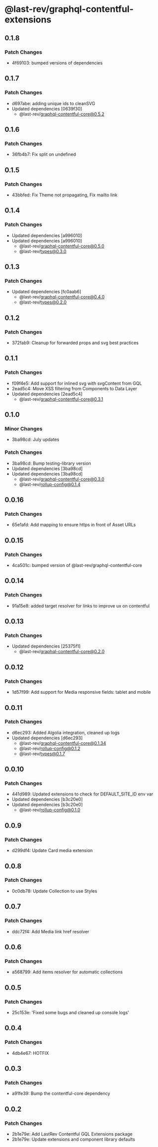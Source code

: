 # @last-rev/graphql-contentful-extensions

## 0.1.8

### Patch Changes

- 4f69103: bumped versions of dependencies

## 0.1.7

### Patch Changes

- d697abe: adding unique ids to cleanSVG
- Updated dependencies [0639f30]
  - @last-rev/graphql-contentful-core@0.5.2

## 0.1.6

### Patch Changes

- 36fb4b7: Fix split on undefined

## 0.1.5

### Patch Changes

- 43bbfed: Fix Theme not propagating, Fix mailto link

## 0.1.4

### Patch Changes

- Updated dependencies [a996010]
- Updated dependencies [a996010]
  - @last-rev/graphql-contentful-core@0.5.0
  - @last-rev/types@0.3.0

## 0.1.3

### Patch Changes

- Updated dependencies [fc0aab6]
  - @last-rev/graphql-contentful-core@0.4.0
  - @last-rev/types@0.2.0

## 0.1.2

### Patch Changes

- 372fab9: Cleanup for forwarded props and svg best practices

## 0.1.1

### Patch Changes

- f09f4e5: Add support for inlined svg with svgContent from GQL
- 2ead5c4: Move XSS filtering from Components to Data Layer
- Updated dependencies [2ead5c4]
  - @last-rev/graphql-contentful-core@0.3.1

## 0.1.0

### Minor Changes

- 3ba98cd: July updates

### Patch Changes

- 3ba98cd: Bump testing-library version
- Updated dependencies [3ba98cd]
- Updated dependencies [3ba98cd]
  - @last-rev/graphql-contentful-core@0.3.0
  - @last-rev/rollup-config@0.1.4

## 0.0.16

### Patch Changes

- 65e1afd: Add mapping to ensure https in front of Asset URLs

## 0.0.15

### Patch Changes

- 4ca501c: bumped version of @last-rev/graphql-contentful-core

## 0.0.14

### Patch Changes

- 91a15e8: added target resolver for links to improve ux on contentful

## 0.0.13

### Patch Changes

- Updated dependencies [25375f1]
  - @last-rev/graphql-contentful-core@0.2.0

## 0.0.12

### Patch Changes

- 1d57f99: Add support for Media responsive fields: tablet and mobile

## 0.0.11

### Patch Changes

- d6ec293: Added Algolia integration, cleaned up logs
- Updated dependencies [d6ec293]
  - @last-rev/graphql-contentful-core@0.1.34
  - @last-rev/rollup-config@0.1.2
  - @last-rev/types@0.1.7

## 0.0.10

### Patch Changes

- 441d989: Updated extensions to check for DEFAULT_SITE_ID env var
- Updated dependencies [b3c20e0]
- Updated dependencies [b3c20e0]
  - @last-rev/rollup-config@0.1.0

## 0.0.9

### Patch Changes

- d299df4: Update Card media extension

## 0.0.8

### Patch Changes

- 0c0db78: Update Collection to use Styles

## 0.0.7

### Patch Changes

- ddc72f4: Add Media link href resolver

## 0.0.6

### Patch Changes

- a568799: Add items resolver for automatic collections

## 0.0.5

### Patch Changes

- 25c153e: 'Fixed some bugs and cleaned up console logs'

## 0.0.4

### Patch Changes

- 4db4e67: HOTFIX

## 0.0.3

### Patch Changes

- a91fe39: Bump the contentful-core dependency

## 0.0.2

### Patch Changes

- 2b1e79e: Add LastRev Contentful GQL Extensions package
- 2b1e79e: Update extensions and component library defaults
